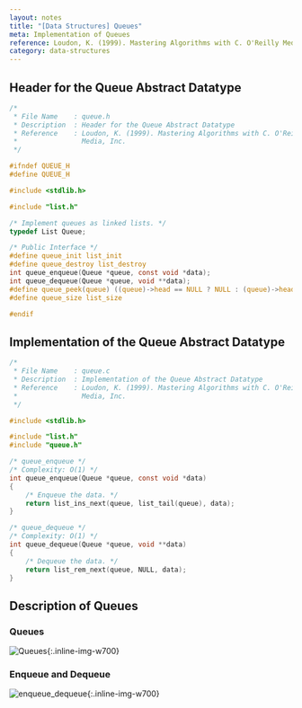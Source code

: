 ```yaml
---
layout: notes
title: "[Data Structures] Queues"
meta: Implementation of Queues
reference: Loudon, K. (1999). Mastering Algorithms with C. O'Reilly Media, Inc.
category: data-structures
---
```


## Header for the Queue Abstract Datatype

```c
/* 
 * File Name    : queue.h
 * Description  : Header for the Queue Abstract Datatype
 * Reference    : Loudon, K. (1999). Mastering Algorithms with C. O'Reilly
 *                Media, Inc.
 */

#ifndef QUEUE_H
#define QUEUE_H

#include <stdlib.h>

#include "list.h"

/* Implement queues as linked lists. */
typedef List Queue;

/* Public Interface */
#define queue_init list_init
#define queue_destroy list_destroy
int queue_enqueue(Queue *queue, const void *data);
int queue_dequeue(Queue *queue, void **data);
#define queue_peek(queue) ((queue)->head == NULL ? NULL : (queue)->head->data)
#define queue_size list_size

#endif
```

## Implementation of the Queue Abstract Datatype

```c
/* 
 * File Name    : queue.c
 * Description  : Implementation of the Queue Abstract Datatype
 * Reference    : Loudon, K. (1999). Mastering Algorithms with C. O'Reilly
 *                Media, Inc.
 */

#include <stdlib.h>

#include "list.h"
#include "queue.h"

/* queue_enqueue */
/* Complexity: O(1) */
int queue_enqueue(Queue *queue, const void *data)
{
    /* Enqueue the data. */
    return list_ins_next(queue, list_tail(queue), data);
}

/* queue_dequeue */
/* Complexity: O(1) */
int queue_dequeue(Queue *queue, void **data)
{
    /* Dequeue the data. */
    return list_rem_next(queue, NULL, data);
}
```

## Description of Queues

### Queues

![Queues]({{site.baseurl}}/img/data-structures/queues.jpg){:.inline-img-w700}

### Enqueue and Dequeue 

![enqueue_dequeue]({{site.baseurl}}/img/data-structures/enqueue_dequeue.jpg){:.inline-img-w700}
